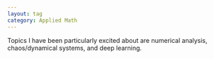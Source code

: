 ```yaml
---
layout: tag
category: Applied Math
---
```

Topics I have been particularly excited about are numerical analysis, chaos/dynamical systems, and deep learning.